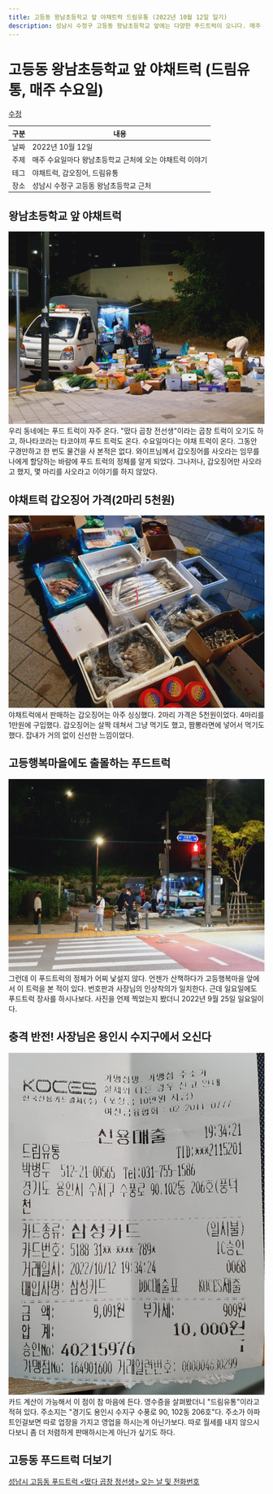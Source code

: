 ```yaml
---
title: 고등동 왕남초등학교 앞 야채트럭 드림유통 (2022년 10월 12일 일기)
description: 성남시 수정구 고등동 왕남초등학교 앞에는 다양한 푸드트럭이 오니다. 매주 수요일마다 오는 야채트럭에서 갑오징어를 구입한 일상을 기록합니다. 
---
```



고등동 왕남초등학교 앞 야채트럭 (드림유통, 매주 수요일)
===


[수정](https://www.github.com/boyinblue/boyinblue.github.io/edit/main/901_diary/./20221012_고등동_왕남초등학교_야채트럭_드림유통/index.md)


|구분|내용|
|---|---|
|날짜|2022년 10월 12일|
|주제|매주 수요일마다 왕남초등학교 근처에 오는 야채트럭 이야기|
|테그|야채트럭, 갑오징어, 드림유통|
|장소|성남시 수정구 고등동 왕남초등학교 근처|


왕남초등학교 앞 야채트럭
---


![이미지](수요일-왕남초등학교-야채트럭-20221012_193158_resized.jpg)
우리 동네에는 푸드 트럭이 자주 온다. "떴다 곱창 전선생"이라는 곱창 트럭이 오기도 하고, 하나타코라는 타코야끼 푸드 트럭도 온다. 수요일마다는 야채 트럭이 온다. 
그동안 구경만하고 한 번도 물건을 사 본적은 없다. 와이프님께서 갑오징어를 사오라는 임무를 나에게 할당하는 바람에 푸드 트럭의 정체를 알게 되었다. 
그나저나, 갑오징어만 사오라고 했지, 몇 마리를 사오라고 이야기를 하지 않았다. 


야채트럭 갑오징어 가격(2마리 5천원)
---
![이미지](수요일-왕남초등학교-수산물트럭-20221012_193303_resized.jpg)
야채트럭에서 판매하는 갑오징어는 아주 싱싱했다. 2마리 가격은 5천원이었다. 4마리를 1만원에 구입했다. 
갑오징어는 살짝 데쳐서 그냥 먹기도 했고, 짬뽕라면에 넣어서 먹기도 했다. 
잡내가 거의 없이 신선한 느낌이었다. 


고등행복마을에도 출몰하는 푸드트럭
---
![이미지](일요일-고등행복마을-야채트럭-20220925_191617_resized.jpg)
그런데 이 푸드트럭의 정체가 어찌 낯설지 않다. 언젠가 산책하다가 고등행복마을 앞에서 이 트럭을 본 적이 있다. 
번호판과 사장님의 인상착의가 일치한다. 근데 일요일에도 푸드트럭 장사를 하시나보다. 사진을 언제 찍었는지 봤더니 2022년 9월 25일 일요일이다. 


충격 반전! 사장님은 용인시 수지구에서 오신다
---
![이미지](드림유통-영수증-20221013_012052.jpg)
카드 계산이 가능해서 이 점이 참 마음에 든다. 
영수증을 살펴봤더니 "드림유통"이라고 적혀 있다. 
주소지는 "경기도 용인시 수지구 수풍로 90, 102동 206호"다. 
주소가 아파트인걸보면 따로 업장을 가지고 영업을 하시는게 아닌가보다. 
따로 월세를 내지 않으시다보니 좀 더 저렴하게 판매하시는게 아닌가 싶기도 하다. 


고등동 푸드트럭 더보기
---
[성남시 고등동 푸드트럭 <떴다 곱창 정선생> 오는 날 및 전화번호](https://worldclassproduct.tistory.com/entry/%EC%84%B1%EB%82%A8%EC%8B%9C-%EA%B3%A0%EB%93%B1%EB%8F%99-%ED%91%B8%EB%93%9C%ED%8A%B8%EB%9F%AD-%E3%80%8A%EB%96%B4%EB%8B%A4-%EA%B3%B1%EC%B0%BD-%EC%A0%95%EC%84%A0%EC%83%9D%E3%80%8B%EC%98%A4%EB%8A%94%EB%82%A0-%EB%B0%8F-%EC%A0%84%ED%99%94%EB%B2%88%ED%98%B8)
